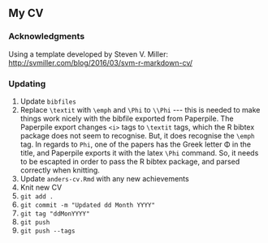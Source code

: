 ## My CV

### Acknowledgments

Using a template developed by Steven V. Miller: http://svmiller.com/blog/2016/03/svm-r-markdown-cv/

### Updating

1. Update `bibfiles`
2. Replace `\textit` with `\emph` and `\Phi` to `\\Phi` --- this is needed to
  make things work nicely with the bibfile exported from Paperpile.
  The Paperpile export changes `<i>` tags to `\textit` tags, which the 
  R bibtex package does not seem to recognise. But, it does recognise the 
  `\emph` tag. In regards to `Phi`, one of the papers has the Greek letter 
  &Phi; in the title, and Paperpile exports it with the latex `\Phi` command.
  So, it needs to be escapted in order to pass the R bibtex package, and 
  parsed correctly when knitting.
3. Update `anders-cv.Rmd` with any new achievements
4. Knit new CV
5. `git add .`
6. `git commit -m "Updated dd Month YYYY"`
7. `git tag "ddMonYYYY"`
8. `git push`
9. `git push --tags`